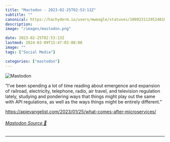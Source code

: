 ```yaml
---
title: "Mastodon - 2023-02-25T02:53:13Z"
subtitle: ""
canonical: https://hachyderm.io/users/mweagle/statuses/109923112952481092
description:
image: "/images/mastodon.png"

date: 2023-02-25T02:53:13Z
lastmod: 2024-03-09T15:47:03-08:00
image: ""
tags: ["Social Media"]

categories: ["mastodon"]
---
```

![Mastodon](/images/mastodon.png)

<p>“I’ve been spending a lot of time reading about emergence and expansion of railroad, electricity, telephone, radio, air travel, and television regulation lately, studying and pondering ways that things might play out the same with API regulations, as well as the ways things might be entirely different.”</p><p><a href="https://apievangelist.com/2023/01/25/what-comes-after-microservices/" target="_blank" rel="nofollow noopener noreferrer" translate="no"><span class="invisible">https://</span><span class="ellipsis">apievangelist.com/2023/01/25/w</span><span class="invisible">hat-comes-after-microservices/</span></a></p>


###### [Mastodon Source 🐘](https://hachyderm.io/@mweagle/109923112952481092)

___
